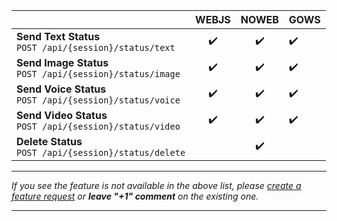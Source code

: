 |                                                                                               | WEBJS | NOWEB | GOWS |
|-----------------------------------------------------------------------------------------------|:-----:|:-----:|:-----|
| **Send Text Status** </br> `POST /api/{session}/status/text`                                  |  ✔️   |  ✔️   | ✔️   |
| **Send Image Status** </br> `POST /api/{session}/status/image`  |  ✔️   |  ✔️   | ✔️   |
| **Send Voice Status** </br> `POST /api/{session}/status/voice`  |  ✔️   |  ✔️   | ✔️   |
| **Send Video Status** </br> `POST /api/{session}/status/video`  |  ✔️   |  ✔️   | ✔️   |
| **Delete Status** </br> `POST /api/{session}/status/delete`                                   |       |  ✔️   |      |

****
_If you see the feature is not available in the above list, please [create a feature request](https://github.com/devlikeapro/waha/issues/new/choose) or **leave "+1" comment** on the existing one._
****
